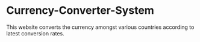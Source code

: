 # Currency-Converter-System
This website converts the currency amongst various countries according to latest conversion rates. 
